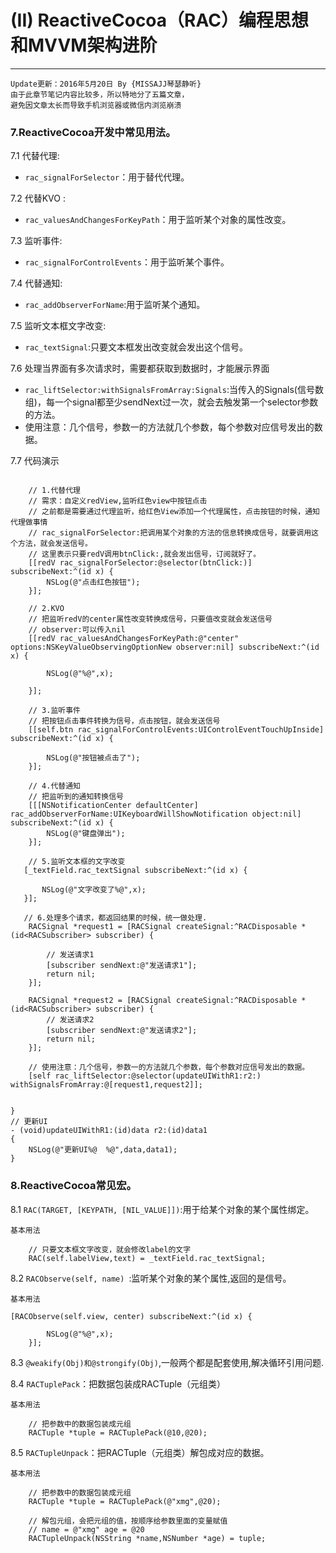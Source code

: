 # (II)  ReactiveCocoa（RAC）编程思想和MVVM架构进阶

 
---
```objc
Update更新：2016年5月20日 By {MISSAJJ琴瑟静听}
由于此章节笔记内容比较多，所以特地分了五篇文章，
避免因文章太长而导致手机浏览器或微信内浏览崩溃
```


### 7.ReactiveCocoa开发中常见用法。

7.1 代替代理:

*	`rac_signalForSelector`：用于替代代理。

7.2 代替KVO :

*	`rac_valuesAndChangesForKeyPath`：用于监听某个对象的属性改变。

7.3 监听事件:

*	`rac_signalForControlEvents`：用于监听某个事件。

7.4 代替通知:

*	`rac_addObserverForName`:用于监听某个通知。

7.5 监听文本框文字改变:

*	`rac_textSignal`:只要文本框发出改变就会发出这个信号。

7.6 处理当界面有多次请求时，需要都获取到数据时，才能展示界面

*	`rac_liftSelector:withSignalsFromArray:Signals`:当传入的Signals(信号数组)，每一个signal都至少sendNext过一次，就会去触发第一个selector参数的方法。
*	使用注意：几个信号，参数一的方法就几个参数，每个参数对应信号发出的数据。

7.7 代码演示

```objc

  	// 1.代替代理
    // 需求：自定义redView,监听红色view中按钮点击
    // 之前都是需要通过代理监听，给红色View添加一个代理属性，点击按钮的时候，通知代理做事情
    // rac_signalForSelector:把调用某个对象的方法的信息转换成信号，就要调用这个方法，就会发送信号。
    // 这里表示只要redV调用btnClick:,就会发出信号，订阅就好了。
    [[redV rac_signalForSelector:@selector(btnClick:)] subscribeNext:^(id x) {
        NSLog(@"点击红色按钮");
    }];

    // 2.KVO
    // 把监听redV的center属性改变转换成信号，只要值改变就会发送信号
    // observer:可以传入nil
    [[redV rac_valuesAndChangesForKeyPath:@"center" options:NSKeyValueObservingOptionNew observer:nil] subscribeNext:^(id x) {

        NSLog(@"%@",x);

    }];

    // 3.监听事件
    // 把按钮点击事件转换为信号，点击按钮，就会发送信号
    [[self.btn rac_signalForControlEvents:UIControlEventTouchUpInside] subscribeNext:^(id x) {

        NSLog(@"按钮被点击了");
    }];

    // 4.代替通知
    // 把监听到的通知转换信号
    [[[NSNotificationCenter defaultCenter] rac_addObserverForName:UIKeyboardWillShowNotification object:nil] subscribeNext:^(id x) {
        NSLog(@"键盘弹出");
    }];

    // 5.监听文本框的文字改变
   [_textField.rac_textSignal subscribeNext:^(id x) {

       NSLog(@"文字改变了%@",x);
   }];

   // 6.处理多个请求，都返回结果的时候，统一做处理.
    RACSignal *request1 = [RACSignal createSignal:^RACDisposable *(id<RACSubscriber> subscriber) {

        // 发送请求1
        [subscriber sendNext:@"发送请求1"];
        return nil;
    }];

    RACSignal *request2 = [RACSignal createSignal:^RACDisposable *(id<RACSubscriber> subscriber) {
        // 发送请求2
        [subscriber sendNext:@"发送请求2"];
        return nil;
    }];

    // 使用注意：几个信号，参数一的方法就几个参数，每个参数对应信号发出的数据。
    [self rac_liftSelector:@selector(updateUIWithR1:r2:) withSignalsFromArray:@[request1,request2]];


}
// 更新UI
- (void)updateUIWithR1:(id)data r2:(id)data1
{
    NSLog(@"更新UI%@  %@",data,data1);
}

```



### 8.ReactiveCocoa常见宏。

8.1 `RAC(TARGET, [KEYPATH, [NIL_VALUE]])`:用于给某个对象的某个属性绑定。

`基本用法`

```objc
	// 只要文本框文字改变，就会修改label的文字
    RAC(self.labelView,text) = _textField.rac_textSignal;

```

8.2 `RACObserve(self, name) `:监听某个对象的某个属性,返回的是信号。

`基本用法`

```objc
[RACObserve(self.view, center) subscribeNext:^(id x) {

        NSLog(@"%@",x);
    }];

```

8.3  `@weakify(Obj)和@strongify(Obj)`,一般两个都是配套使用,解决循环引用问题.

8.4 `RACTuplePack`：把数据包装成RACTuple（元组类）

`基本用法`
```objc
	// 把参数中的数据包装成元组
    RACTuple *tuple = RACTuplePack(@10,@20);
```



8.5 `RACTupleUnpack`：把RACTuple（元组类）解包成对应的数据。

`基本用法`
```objc
	// 把参数中的数据包装成元组
    RACTuple *tuple = RACTuplePack(@"xmg",@20);

    // 解包元组，会把元组的值，按顺序给参数里面的变量赋值
    // name = @"xmg" age = @20
    RACTupleUnpack(NSString *name,NSNumber *age) = tuple;
```


